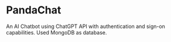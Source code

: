 # PandaChat

An AI Chatbot using ChatGPT API with authentication and sign-on capabilities.
Used MongoDB as database.
